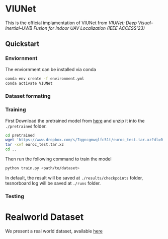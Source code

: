 # VIUNet
This is the official implamentation of VIUNet from
*VIUNet: Deep Visual–Inertial–UWB Fusion for Indoor UAV Localization (IEEE ACCESS'23)*

## Quickstart
### Enviornment
The enviornment can be installed via conda
```sh
conda env create -f environment.yml
conda activate VIUNet
```
### Dataset formating



### Training

First Download the pretrained model from [here](https://www.dropbox.com/s/7qgncgmwqlfc51t/euroc_test.tar.xz?dl=0) and unzip it into the `./pretrained` folder.
```sh
cd pretrained
wget 'https://www.dropbox.com/s/7qgncgmwqlfc51t/euroc_test.tar.xz?dl=0'
tar -xvf euroc_test.tar.xz
cd ..
```


Then run the following command to train the model

```sh
python train.py <path/to/dataset>
```
In default, the result will be saved at `./results/checkpoints` folder, tesnorboard log will be saved at `./runs` folder.


### Testing

# Realworld Dataset
We present a real world dataset, available [here](https://drive.google.com/drive/folders/18YPoqVJtSfsa2m2O1KJd5tHbk7FQlAww?usp=sharing)

